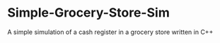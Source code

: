 # Simple-Grocery-Store-Sim
A simple simulation of a cash register in a grocery store written in C++
